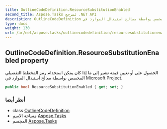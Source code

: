 ```yaml
---
title: OutlineCodeDefinition.ResourceSubstitutionEnabled
second_title: Aspose.Tasks لمرجع .NET API
description: OutlineCodeDefinition ملكية. الحصول على أو تعيين قيمة تشير إلى ما إذا كان يمكن استخدام رمز المخطط التفصيلي المخصص بواسطة معالج استبدال الموارد في Microsoft Project.
type: docs
weight: 130
url: /ar/net/aspose.tasks/outlinecodedefinition/resourcesubstitutionenabled/
---
```

## OutlineCodeDefinition.ResourceSubstitutionEnabled property

الحصول على أو تعيين قيمة تشير إلى ما إذا كان يمكن استخدام رمز المخطط التفصيلي المخصص بواسطة معالج استبدال الموارد في Microsoft Project.

```csharp
public bool ResourceSubstitutionEnabled { get; set; }
```

### أنظر أيضا

* class [OutlineCodeDefinition](../)
* مساحة الاسم [Aspose.Tasks](../../outlinecodedefinition/)
* المجسم [Aspose.Tasks](../../../)


